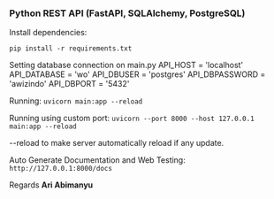 ### Python REST API (FastAPI, SQLAlchemy, PostgreSQL)
 
Install dependencies:

`pip install -r requirements.txt`

Setting database connection on main.py
API_HOST = 'localhost'
API_DATABASE = 'wo'
API_DBUSER = 'postgres'
API_DBPASSWORD = 'awizindo'
API_DBPORT = '5432'

Running:
`uvicorn main:app --reload`

Running using custom port:
`uvicorn --port 8000 --host 127.0.0.1 main:app --reload`

--reload to make server automatically reload if any update.

Auto Generate Documentation and Web Testing:
`http://127.0.0.1:8000/docs`






Regards
**Ari Abimanyu**
